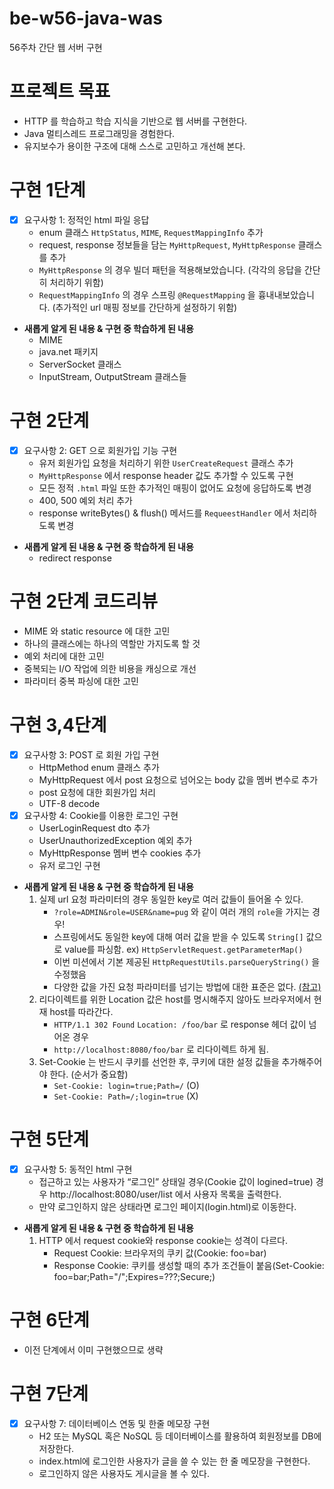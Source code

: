# be-w56-java-was
56주차 간단 웹 서버 구현

# 프로젝트 목표
- HTTP 를 학습하고 학습 지식을 기반으로 웹 서버를 구현한다.
- Java 멀티스레드 프로그래밍을 경험한다.
- 유지보수가 용이한 구조에 대해 스스로 고민하고 개선해 본다.

# 구현 1단계
- [x] 요구사항 1: 정적인 html 파일 응답
   - enum 클래스 `HttpStatus`, `MIME`, `RequestMappingInfo` 추가
   - request, response 정보들을 담는 `MyHttpRequest`, `MyHttpResponse` 클래스를 추가
   - `MyHttpResponse` 의 경우 빌더 패턴을 적용해보았습니다. (각각의 응답을 간단히 처리하기 위함)
   - `RequestMappingInfo` 의 경우 스프링 `@RequestMapping` 을 흉내내보았습니다. (추가적인 url 매핑 정보를 간단하게 설정하기 위함)

- __새롭게 알게 된 내용 & 구현 중 학습하게 된 내용__
   - MIME
   - java.net 패키지
   - ServerSocket 클래스
   - InputStream, OutputStream 클래스들

# 구현 2단계
- [x] 요구사항 2: GET 으로 회원가입 기능 구현
   - 유저 회원가입 요청을 처리하기 위한 `UserCreateRequest` 클래스 추가
   - `MyHttpResponse` 에서 response header 값도 추가할 수 있도록 구현
   - 모든 정적 `.html` 파일 또한 추가적인 매핑이 없어도 요청에 응답하도록 변경
   - 400, 500 예외 처리 추가
   - response writeBytes() & flush() 메서드를 `RequeestHandler` 에서 처리하도록 변경

- __새롭게 알게 된 내용 & 구현 중 학습하게 된 내용__
   - redirect response

# 구현 2단계 코드리뷰

- MIME 와 static resource 에 대한 고민
- 하나의 클래스에는 하나의 역할만 가지도록 할 것
- 예외 처리에 대한 고민
- 중복되는 I/O 작업에 의한 비용을 캐싱으로 개선
- 파라미터 중복 파싱에 대한 고민

# 구현 3,4단계
- [x] 요구사항 3: POST 로 회원 가입 구현
   - HttpMethod enum 클래스 추가
   - MyHttpRequest 에서 post 요청으로 넘어오는 body 값을 멤버 변수로 추가
   - post 요청에 대한 회원가입 처리
   - UTF-8 decode
- [x] 요구사항 4: Cookie를 이용한 로그인 구현
   - UserLoginRequest dto 추가
   - UserUnauthorizedException 예외 추가
   - MyHttpResponse 멤버 변수 cookies 추가
   - 유저 로그인 구현

- __새롭게 알게 된 내용 & 구현 중 학습하게 된 내용__
   1. 실제 url 요청 파라미터의 경우 동일한 key로 여러 값들이 들어올 수 있다.
      - `?role=ADMIN&role=USER&name=pug` 와 같이 여러 개의 `role`을 가지는 경우!
      - 스프링에서도 동일한 key에 대해 여러 값을 받을 수 있도록 `String[]` 값으로 value를 파싱함. ex) `HttpServletRequest.getParameterMap()`
      - 이번 미션에서 기본 제공된 `HttpRequestUtils.parseQueryString()` 을 수정했음
      - 다양한 값을 가진 요청 파라미터를 넘기는 방법에 대한 표준은 없다. [(참고)](https://hugomartins.io/essays/2021/02/how-to-pass-multiple-values-to-http-query-parameter/)
   2. 리다이렉트를 위한 Location 값은 host를 명시해주지 않아도 브라우저에서 현재 host를 따라간다.
      - `HTTP/1.1 302 Found` `Location: /foo/bar` 로 response 헤더 값이 넘어온 경우
      - `http://localhost:8080/foo/bar` 로 리다이렉트 하게 됨.
   3. Set-Cookie 는 반드시 쿠키를 선언한 후, 쿠키에 대한 설정 값들을 추가해주어야 한다. (순서가 중요함)
      - `Set-Cookie: login=true;Path=/` (O)
      - `Set-Cookie: Path=/;login=true` (X)

# 구현 5단계
- [x] 요구사항 5: 동적인 html 구현
   - 접근하고 있는 사용자가 “로그인” 상태일 경우(Cookie 값이 logined=true) 경우 http://localhost:8080/user/list 에서 사용자 목록을 출력한다.
   - 만약 로그인하지 않은 상태라면 로그인 페이지(login.html)로 이동한다.

- __새롭게 알게 된 내용 & 구현 중 학습하게 된 내용__
  1. HTTP 에서 request cookie와 response cookie는 성격이 다르다.
     - Request Cookie: 브라우저의 쿠키 값(Cookie: foo=bar)
     - Response Cookie: 쿠키를 생성할 때의 추가 조건들이 붙음(Set-Cookie: foo=bar;Path="/";Expires=???;Secure;)

# 구현 6단계
- 이전 단계에서 이미 구현했으므로 생략

# 구현 7단계
- [x] 요구사항 7: 데이터베이스 연동 및 한줄 메모장 구현
   - H2 또는 MySQL 혹은 NoSQL 등 데이터베이스를 활용하여 회원정보를 DB에 저장한다.
   - index.html에 로그인한 사용자가 글을 쓸 수 있는 한 줄 메모장을 구현한다.
   - 로그인하지 않은 사용자도 게시글을 볼 수 있다.
